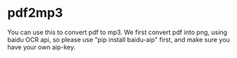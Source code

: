 # pdf2mp3

You can use this to convert pdf to mp3.
We first convert pdf into png, using baidu OCR api, so please use "pip install baidu-aip" first, and make sure you have your own aip-key.
